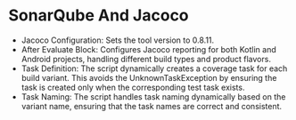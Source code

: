 # SonarQube And Jacoco

- Jacoco Configuration: Sets the tool version to 0.8.11.
- After Evaluate Block: Configures Jacoco reporting for both Kotlin and Android projects, handling
  different build types and product flavors.
- Task Definition: The script dynamically creates a coverage task for each build variant. This
  avoids
  the UnknownTaskException by ensuring the task is created only when the corresponding test task
  exists.
- Task Naming: The script handles task naming dynamically based on the variant name, ensuring that
  the
  task names are correct and consistent.